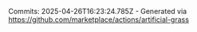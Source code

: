 Commits: 2025-04-26T16:23:24.785Z - Generated via https://github.com/marketplace/actions/artificial-grass
<br>
